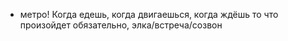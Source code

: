 - метро! Когда едешь, когда двигаешься, когда ждёшь то что произойдет обязательно, элка/встреча/созвон 